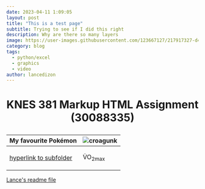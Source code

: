 ```yaml
---
date: 2023-04-11 1:09:05
layout: post
title: "This is a test page"
subtitle: Trying to see if I did this right
description: Why are there so many layers
image: https://user-images.githubusercontent.com/123667127/217917327-d4c53cc3-1954-4aae-9410-b784113b82af.png
category: blog
tags:
  - python/excel
  - graphics
  - video
author: lancedizon
---
```

# <p align="center">KNES 381 Markup HTML Assignment (30088335)</p>

My favourite Pokémon | ![croagunk](https://user-images.githubusercontent.com/123667127/217917327-d4c53cc3-1954-4aae-9410-b784113b82af.png)
--------------|-------------------------
<a href="markup-html/image.md"> hyperlink to subfolder </a>  |  <p> V&#775;O<sub>2max</sub> <p>

[Lance's readme file](readme.md) 